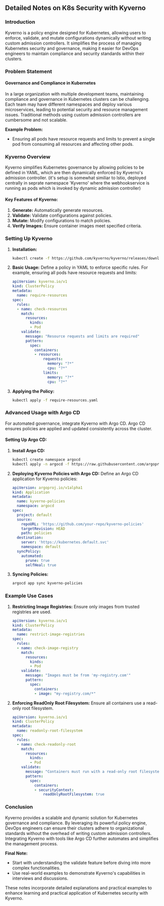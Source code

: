 ## Detailed Notes on K8s Security with Kyverno

### Introduction

Kyverno is a policy engine designed for Kubernetes, allowing users to enforce, validate, and mutate configurations dynamically without writing custom admission controllers. It simplifies the process of managing Kubernetes security and governance, making it easier for DevOps engineers to maintain compliance and security standards within their clusters.

### Problem Statement

#### Governance and Compliance in Kubernetes

In a large organization with multiple development teams, maintaining compliance and governance in Kubernetes clusters can be challenging. Each team may have different namespaces and deploy various microservices, leading to potential security and resource management issues. Traditional methods using custom admission controllers are cumbersome and not scalable.

**Example Problem:**
- Ensuring all pods have resource requests and limits to prevent a single pod from consuming all resources and affecting other pods.

### Kyverno Overview

Kyverno simplifies Kubernetes governance by allowing policies to be defined in YAML, which are then dynamically enforced by Kyverno's admission controller. (it's setup is somewhat similiar to Istio, deployed centrally in seprate namespace 'Kyverno' where the webhookservice is running as pods which is invoked by dynamic admission controller)

#### Key Features of Kyverno:
1. **Generate:** Automatically generate resources.
2. **Validate:** Validate configurations against policies.
3. **Mutate:** Modify configurations to match policies.
4. **Verify Images:** Ensure container images meet specified criteria.

### Setting Up Kyverno

1. **Installation:**
   ```sh
   kubectl create -f https://github.com/kyverno/kyverno/releases/download/v1.11.1/install.yaml

   ```

2. **Basic Usage:**
   Define a policy in YAML to enforce specific rules. For example, ensuring all pods have resource requests and limits:
   ```yaml
   apiVersion: kyverno.io/v1
   kind: ClusterPolicy
   metadata:
     name: require-resources
   spec:
     rules:
     - name: check-resources
       match:
         resources:
           kinds:
           - Pod
       validate:
         message: "Resource requests and limits are required"
         pattern:
           spec:
             containers:
             - resources:
                 requests:
                   memory: "?*"
                   cpu: "?*"
                 limits:
                   memory: "?*"
                   cpu: "?*"
   ```

3. **Applying the Policy:**
   ```sh
   kubectl apply -f require-resources.yaml
   ```

### Advanced Usage with Argo CD

For automated governance, integrate Kyverno with Argo CD. Argo CD ensures policies are applied and updated consistently across the cluster.

#### Setting Up Argo CD:

1. **Install Argo CD:**
   ```sh
   kubectl create namespace argocd
   kubectl apply -n argocd -f https://raw.githubusercontent.com/argoproj/argo-cd/master/manifests/install.yaml
   ```

2. **Deploying Kyverno Policies with Argo CD:**
   Define an Argo CD application for Kyverno policies:
   ```yaml
   apiVersion: argoproj.io/v1alpha1
   kind: Application
   metadata:
     name: kyverno-policies
     namespace: argocd
   spec:
     project: default
     source:
       repoURL: 'https://github.com/your-repo/kyverno-policies'
       targetRevision: HEAD
       path: policies
     destination:
       server: 'https://kubernetes.default.svc'
       namespace: default
     syncPolicy:
       automated:
         prune: true
         selfHeal: true
   ```

3. **Syncing Policies:**
   ```sh
   argocd app sync kyverno-policies
   ```

### Example Use Cases

1. **Restricting Image Registries:**
   Ensure only images from trusted registries are used.
   ```yaml
   apiVersion: kyverno.io/v1
   kind: ClusterPolicy
   metadata:
     name: restrict-image-registries
   spec:
     rules:
     - name: check-image-registry
       match:
         resources:
           kinds:
           - Pod
       validate:
         message: "Images must be from 'my-registry.com'"
         pattern:
           spec:
             containers:
             - image: "my-registry.com/*"
   ```

2. **Enforcing ReadOnly Root Filesystem:**
   Ensure all containers use a read-only root filesystem.
   ```yaml
   apiVersion: kyverno.io/v1
   kind: ClusterPolicy
   metadata:
     name: readonly-root-filesystem
   spec:
     rules:
     - name: check-readonly-root
       match:
         resources:
           kinds:
           - Pod
       validate:
         message: "Containers must run with a read-only root filesystem"
         pattern:
           spec:
             containers:
             - securityContext:
                 readOnlyRootFilesystem: true
   ```

### Conclusion

Kyverno provides a scalable and dynamic solution for Kubernetes governance and compliance. By leveraging its powerful policy engine, DevOps engineers can ensure their clusters adhere to organizational standards without the overhead of writing custom admission controllers. Integrating Kyverno with tools like Argo CD further automates and simplifies the management process.

**Final Note:**
- Start with understanding the validate feature before diving into more complex functionalities.
- Use real-world examples to demonstrate Kyverno's capabilities in interviews and discussions.

These notes incorporate detailed explanations and practical examples to enhance learning and practical application of Kubernetes security with Kyverno.